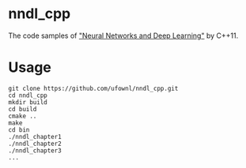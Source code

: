 # nndl_cpp
The code samples of ["Neural Networks and Deep Learning"](http://neuralnetworksanddeeplearning.com/) by C++11.

# Usage
```
git clone https://github.com/ufownl/nndl_cpp.git
cd nndl_cpp
mkdir build
cd build
cmake ..
make
cd bin
./nndl_chapter1
./nndl_chapter2
./nndl_chapter3
...
```
